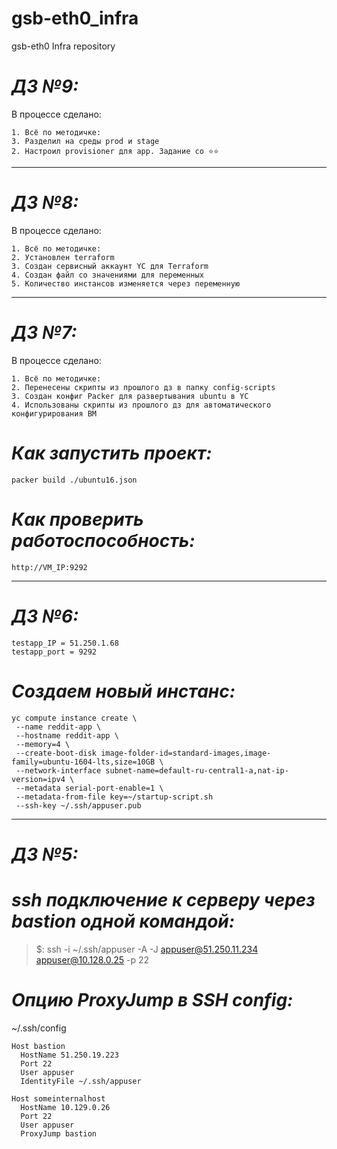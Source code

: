 # gsb-eth0_infra
gsb-eth0 Infra repository

# ***ДЗ №9:***
В процессе сделано:
```
1. Всё по методичке:
3. Разделил на среды prod и stage
2. Настроил provisioner для app. Задание со ⭐⭐
```
-----------------------------------------------------------------------------------
# ***ДЗ №8:***
В процессе сделано:
```
1. Всё по методичке:
2. Установлен terraform
3. Создан сервисный аккаунт YC для Terraform
4. Создан файл со значениями для переменных
5. Количество инстансов изменяется через переменную
```

-----------------------------------------------------------------------------------
# ***ДЗ №7:***
В процессе сделано:
```
1. Всё по методичке:
2. Перенесены скрипты из прошлого дз в папку config-scripts
3. Создан конфиг Packer для развертывания ubuntu в YC
4. Использованы скрипты из прошлого дз для автоматического конфигурирования ВМ
```
# *Как запустить проект:*
```
packer build ./ubuntu16.json
```
# *Как проверить работоспособность:*
```
http://VM_IP:9292
```
-----------------------------------------------------------------------------------
# ***ДЗ №6:***

```
testapp_IP = 51.250.1.68 
testapp_port = 9292
```
# ***Создаем новый инстанс:***

```
yc compute instance create \
 --name reddit-app \
 --hostname reddit-app \
 --memory=4 \
 --create-boot-disk image-folder-id=standard-images,image-family=ubuntu-1604-lts,size=10GB \
 --network-interface subnet-name=default-ru-central1-a,nat-ip-version=ipv4 \
 --metadata serial-port-enable=1 \
 --metadata-from-file key=~/startup-script.sh
 --ssh-key ~/.ssh/appuser.pub
```

-----------------------------------------------------------------------------------
# ***ДЗ №5:***

# ***ssh подключение к серверу через bastion одной командой:***

> $: ssh -i ~/.ssh/appuser -A -J appuser@51.250.11.234 appuser@10.128.0.25 -p 22

# ***Опцию ProxyJump в SSH config:***

~/.ssh/config

```
Host bastion
  HostName 51.250.19.223
  Port 22
  User appuser
  IdentityFile ~/.ssh/appuser

Host someinternalhost
  HostName 10.129.0.26
  Port 22
  User appuser
  ProxyJump bastion
```
